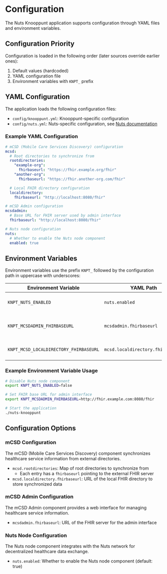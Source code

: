# Configuration

The Nuts Knooppunt application supports configuration through YAML files and environment variables.

## Configuration Priority

Configuration is loaded in the following order (later sources override earlier ones):

1. Default values (hardcoded)
2. YAML configuration file
3. Environment variables with `KNPT_` prefix

## YAML Configuration

The application loads the following configuration files:
- `config/knooppunt.yml`: Knooppunt-specific configuration
- `config/nuts.yml`: Nuts-specific configuration, see [Nuts documentation](https://nuts-node.readthedocs.io/en/stable/pages/deployment/configuration.html)

### Example YAML Configuration

```yaml
# mCSD (Mobile Care Services Discovery) configuration
mcsd:
  # Root directories to synchronize from
  rootdirectories:
    "example-org":
      fhirbaseurl: "https://fhir.example.org/fhir"
    "another-org":
      fhirbaseurl: "https://fhir.another-org.com/fhir"

  # Local FHIR directory configuration
  localdirectory:
    fhirbaseurl: "http://localhost:8080/fhir"

# mCSD Admin configuration
mcsdadmin:
  # Base URL for FHIR server used by admin interface
  fhirbaseurl: "http://localhost:8080/fhir"

# Nuts node configuration  
nuts:
  # Whether to enable the Nuts node component
  enabled: true
```

## Environment Variables

Environment variables use the prefix `KNPT_` followed by the configuration path in uppercase with underscores:

| Environment Variable                   | YAML Path                         | Description                       |
|----------------------------------------|-----------------------------------|-----------------------------------|
| `KNPT_NUTS_ENABLED`                    | `nuts.enabled`                    | Enable embedded Nuts node         |
| `KNPT_MCSDADMIN_FHIRBASEURL`           | `mcsdadmin.fhirbaseurl`           | FHIR base URL for admin interface |
| `KNPT_MCSD_LOCALDIRECTORY_FHIRBASEURL` | `mcsd.localdirectory.fhirbaseurl` | Local FHIR directory URL          |

### Example Environment Variable Usage

```bash
# Disable Nuts node component
export KNPT_NUTS_ENABLED=false

# Set FHIR base URL for admin interface  
export KNPT_MCSDADMIN_FHIRBASEURL=http://fhir.example.com:8080/fhir

# Start the application
./nuts-knooppunt
```

## Configuration Options

### mCSD Configuration

The mCSD (Mobile Care Services Discovery) component synchronizes healthcare service information from external
directories.

- `mcsd.rootdirectories`: Map of root directories to synchronize from
    - Each entry has a `fhirbaseurl` pointing to the external FHIR server
- `mcsd.localdirectory.fhirbaseurl`: URL of the local FHIR directory to store synchronized data

### mCSD Admin Configuration

The mCSD Admin component provides a web interface for managing healthcare service information.

- `mcsdadmin.fhirbaseurl`: URL of the FHIR server for the admin interface

### Nuts Node Configuration

The Nuts node component integrates with the Nuts network for decentralized healthcare data exchange.

- `nuts.enabled`: Whether to enable the Nuts node component (default: true)